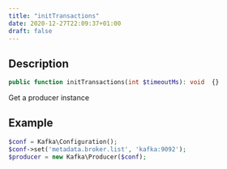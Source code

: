 ```yaml
---
title: "initTransactions"
date: 2020-12-27T22:09:37+01:00
draft: false
---
```

## Description
```php
public function initTransactions(int $timeoutMs): void  {}
```
Get a producer instance
## Example
```php
$conf = Kafka\Configuration();
$conf->set('metadata.broker.list', 'kafka:9092');
$producer = new Kafka\Producer($conf);
```